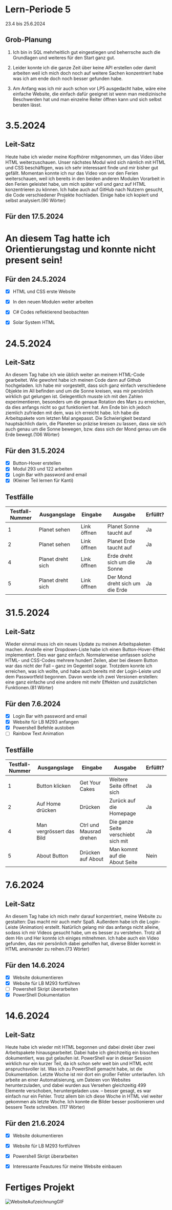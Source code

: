 # Lern-Periode 5

23.4 bis 25.6.2024

## Grob-Planung

1. Ich bin in SQL mehrheitlich gut eingestiegen und beherrsche auch die Grundlagen und weiteres für den Start ganz gut.
   
2. Leider konnte ich die ganze Zeit über keine API erstellen oder damit arbeiten weil ich mich doch noch auf weitere Sachen konzentriert habe was ich am ende doch noch besser gefunden habe.
   
3. Am Anfang was ich mir auch schon vor LP5 ausgedacht habe, wäre eine einfache Website, die einfach dafür geeignet ist wenn man medizinische Beschwerden hat und man einzelne Reiter öffnen kann und sich selbst       beraten lässt.

# 3.5.2024
## Leit-Satz

Heute habe ich wieder meine Kopfhörer mitgenommen, um das Video über HTML weiterzuschauen. Unser nächstes Modul wird sich nämlich mit HTML und CSS beschäftigen, was ich sehr interessant finde und mir bisher gut gefällt. Momentan konnte ich nur das Video von vor den Ferien weiterschauen, weil ich bereits in den beiden anderen Modulen Vorarbeit in den Ferien geleistet habe, um mich später voll und ganz auf HTML konzentrieren zu können. Ich habe auch auf GitHub nach Nutzern gesucht, die Code verschiedener Projekte hochladen. Einige habe ich kopiert und selbst analysiert.(90 Wörter)

## Für den 17.5.2024

# An diesem Tag hatte ich Orientierungstag und konnte nicht present sein!

## Für den 24.5.2024

- [x] HTML und CSS erste Website
- [x] In den neuen Modulen weiter arbeiten
- [x] C# Codes reflektierend beobachten
- [x] Solar System HTML


# 24.5.2024
## Leit-Satz

An diesem Tag habe ich wie üblich weiter an meinem HTML-Code gearbeitet. Wie gewohnt habe ich meinen Code dann auf Github hochgeladen. Ich habe mir vorgestellt, dass sich ganz einfach verschiedene Objekte im All befinden und um die Sonne kreisen, was mir persönlich wirklich gut gelungen ist. Gelegentlich musste ich mit den Zahlen experimentieren, besonders um die genaue Rotation des Mars zu erreichen, da dies anfangs nicht so gut funktioniert hat. Am Ende bin ich jedoch ziemlich zufrieden mit dem, was ich erreicht habe. Ich habe die Arbeitspakete vom letzten Mal angepasst. Die Schwierigkeit bestand hauptsächlich darin, die Planeten so präzise kreisen zu lassen, dass sie sich auch genau um die Sonne bewegen, bzw. dass sich der Mond genau um die Erde bewegt.(106 Wörter)


## Für den 31.5.2024

- [x] Button-Hover erstellen
- [x] Modul 293 und 122 arbeiten
- [x] Login Bar with password and email
- [x] (Kleiner Teil lernen für Kanti)

## Testfälle

| Testfall-Nummer | Ausgangslage | Eingabe | Ausgabe | Erfüllt? |
| --------------- | ------------ | ------- | ------- | -------- |
| 1 | Planet sehen | Link öffnen | Planet Sonne taucht auf | Ja |
| 2 | Planet sehen | Link öffnen | Planet Erde taucht auf | Ja | 
| 4 | Planet dreht sich| Link öffnen | Erde dreht sich um die Sonne | Ja |
| 5 | Planet dreht sich | Link öffnen | Der Mond dreht sich um die Erde | Ja |

# 31.5.2024
## Leit-Satz

Wieder einmal muss ich ein neues Update zu meinen Arbeitspaketen machen. Anstelle einer Dropdown-Liste habe ich einen Button-Hover-Effekt implementiert. Dies war ganz einfach. Normalerweise umfassen solche HTML- und CSS-Codes mehrere hundert Zeilen, aber bei diesem Button war das nicht der Fall – ganz im Gegenteil sogar. Trotzdem konnte ich erreichen, was ich wollte, und habe auch bereits mit der Login-Leiste und dem Passwortfeld begonnen. Davon werde ich zwei Versionen erstellen: eine ganz einfache und eine andere mit mehr Effekten und zusätzlichen Funktionen.(81 Wörter)


## Für den 7.6.2024

- [x] Login Bar with password and email
- [x] Website für LB M293 anfangen
- [x] Powershell Befehle austoben
- [ ] Rainbow Text Animation

## Testfälle

| Testfall-Nummer | Ausgangslage | Eingabe | Ausgabe | Erfüllt? |
| --------------- | ------------ | ------- | ------- | -------- |
| 1 |Button klicken | Get Your Cakes | Weitere Seite öffnet sich | Ja |
| 2 | Auf Home drücken | Drücken | Zurück auf die Homepage | Ja | 
| 4 |Man vergrössert das Bild| Ctrl und Mausrad drehen | Die ganze Seite verschiebt sich mit | Ja |
| 5 | About Button | Drücken auf About | Man kommt auf die About Seite | Nein |

# 7.6.2024
## Leit-Satz

An diesem Tag habe ich mich mehr darauf konzentriert, meine Website zu gestalten: Das macht mir auch mehr Spaß. Außerdem habe ich die Login-Leiste (Animation) erstellt. Natürlich gelang mir das anfangs nicht alleine, sodass ich mir Videos gesucht habe, um es besser zu verstehen. Trotz all dem Hin und Her konnte ich einiges mitnehmen. Ich habe auch ein Video gefunden, das mir persönlich dabei geholfen hat, diverse Bilder korrekt in HTML aneinander zu reihen.(73 Wörter)

## Für den 14.6.2024

- [x] Website dokumentieren
- [x] Website für LB M293 fortführen
- [ ] Powershell Skript überarbeiten
- [x] PowerShell Dokumentation

# 14.6.2024
## Leit-Satz

Heute habe ich wieder mit HTML begonnen und dabei direkt über zwei Arbeitspakete hinausgearbeitet. Dabei habe ich gleichzeitig ein bisschen dokumentiert, was gut gelaufen ist. PowerShell war in dieser Session wirklich nur ein kurzer Teil, da ich schon sehr weit bin und HTML echt anspruchsvoller ist. Was ich zu PowerShell gemacht habe, ist die Dokumentation. Letzte Woche ist mir dort ein großer Fehler unterlaufen. Ich arbeite an einer Automatisierung, um Dateien von Websites herunterzuladen, und dabei wurden aus Versehen gleichzeitig 499 Elemente verschoben, heruntergeladen usw. – besser gesagt, es war einfach nur ein Fehler. Trotz allem bin ich diese Woche in HTML viel weiter gekommen als letzte Woche. Ich konnte die Bilder besser positionieren und bessere Texte schreiben. (117 Wörter)

## Für den 21.6.2024

- [x] Website dokumentieren
- [x] Website für LB M293 fortführen
- [x] Powershell Skript überarbeiten
- [x] Interessante Feautures für meine Website einbauen






# Fertiges Projekt




![WebsiteAufzeichnungGIF](https://github.com/AmarNuhija/Lern-Periode-5/assets/142606791/902aebb3-f893-480b-b77b-d091dde33636)








































